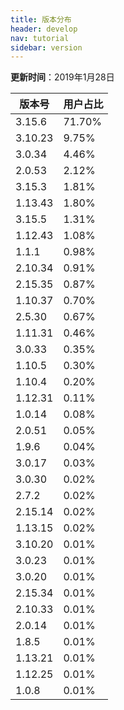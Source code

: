 ```yaml
---
title: 版本分布
header: develop
nav: tutorial
sidebar: version
---
```

**更新时间**：2019年1月28日

|版本号|用户占比|
|---|---|
|3.15.6|71.70%|
|3.10.23|9.75%|
|3.0.34|4.46%|
|2.0.53|2.12%|
|3.15.3|1.81%|
|1.13.43|1.80%|
|3.15.5|1.31%|
|1.12.43|1.08%|
|1.1.1|0.98%|
|2.10.34|0.91%|
|2.15.35|0.87%|
|1.10.37|0.70%|
|2.5.30|0.67%|
|1.11.31|0.46%|
|3.0.33|0.35%|
|1.10.5|0.30%|
|1.10.4|0.20%|
|1.12.31|0.11%|
|1.0.14|0.08%|
|2.0.51|0.05%|
|1.9.6|0.04%|
|3.0.17|0.03%|
|3.0.30|0.02%|
|2.7.2|0.02%|
|2.15.14|0.02%|
|1.13.15|0.02%|
|3.10.20|0.01%|
|3.0.23|0.01%|
|3.0.20|0.01%|
|2.15.34|0.01%|
|2.10.33|0.01%|
|2.0.14|0.01%|
|1.8.5|0.01%|
|1.13.21|0.01%|
|1.12.25|0.01%|
|1.0.8|0.01%|
